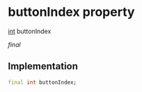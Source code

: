 


# buttonIndex property






[int](https://api.flutter.dev/flutter/dart-core/int-class.html) buttonIndex
  
_final_






## Implementation

```dart
final int buttonIndex;


```








